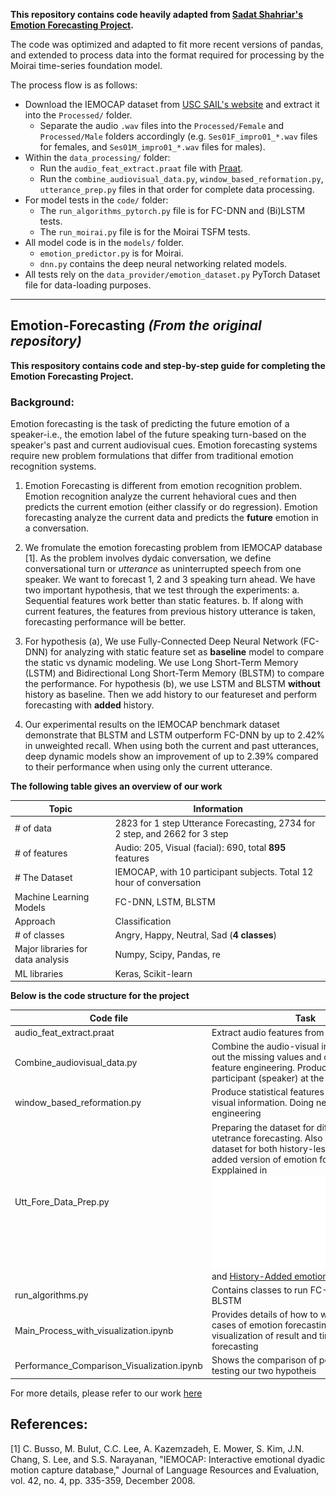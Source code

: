 **This repository contains code heavily adapted from [Sadat Shahriar's Emotion Forecasting Project](https://github.com/sadat1971/Emotion-Forecasting).**

The code was optimized and adapted to fit more recent versions of pandas, and extended to process data into the format required for processing by the Moirai time-series foundation model. 

The process flow is as follows:
- Download the IEMOCAP dataset from [USC SAIL's website](https://sail.usc.edu/iemocap/iemocap_release.htm) and extract it into the `Processed/` folder. 
  - Separate the audio `.wav` files into the `Processed/Female` and `Processed/Male` folders accordingly (e.g. `Ses01F_impro01_*.wav` files for females, and `Ses01M_impro01_*.wav` files for males).
- Within the `data_processing/` folder:
  - Run the `audio_feat_extract.praat` file with [Praat](https://www.fon.hum.uva.nl/praat/).
  - Run the `combine_audiovisual_data.py`, `window_based_reformation.py`, `utterance_prep.py` files in that order for complete data processing.
- For model tests in the `code/` folder:
  - The `run_algorithms_pytorch.py` file is for FC-DNN and (Bi)LSTM tests.
  - The `run_moirai.py` file is for the Moirai TSFM tests.
- All model code is in the `models/` folder.
  - `emotion_predictor.py` is for Moirai.
  - `dnn.py` contains the deep neural networking related models.
- All tests rely on the `data_provider/emotion_dataset.py` PyTorch Dataset file for data-loading purposes.

---
## Emotion-Forecasting *(From the original repository)*

**This respository contains code and step-by-step guide for completing the Emotion Forecasting Project.**
### Background:
Emotion forecasting is the task of predicting the future emotion of a speaker-i.e., the emotion label of the future speaking turn-based on the speaker's past and current audiovisual cues. Emotion forecasting systems require new problem formulations that differ from traditional emotion recognition systems.

1. Emotion Forecasting is different from emotion recognition problem. Emotion recognition analyze the current hehavioral cues and then predicts the current emotion (either classify or do regression). Emotion forecasting analyze the current data and predicts the __future__ emotion in a conversation. 
2. We fromulate the emotion forecasting problem from IEMOCAP database [1]. As the problem involves dydaic conversation, we define conversational turn or *utterance* as uninterrupted speech from one speaker. We want to forecast 1, 2 and 3 speaking turn ahead. 
We have two important hypothesis, that we test through the experiments: 
a. Sequential features work better than static features.
b. If along with current features, the features from previous history utterance is taken, forecasting performance will be better.
 
3. For hypothesis (a), We use Fully-Connected Deep Neural Network (FC-DNN) for analyzing with static feature set as **baseline** model to compare the static vs dynamic modeling. We use Long Short-Term Memory (LSTM) and Bidirectional Long Short-Term Memory (BLSTM) to compare the performance. For hypothesis (b), we use LSTM and BLSTM __without__ history as baseline. Then we add history to our featureset and perform forecasting with __added__ history. 
4. Our experimental results on the IEMOCAP benchmark dataset demonstrate that BLSTM and LSTM outperform FC-DNN by up to 2.42% in unweighted recall. When using both the current and past utterances, deep dynamic models show an improvement of up to 2.39% compared to their performance when using only the current utterance.

**The following table gives an overview of our work**


| Topic         | Information |
| ------------- | ------------- |
| # of data     | 2823 for 1 step Utterance Forecasting, 2734 for 2 step, and 2662 for 3 step  |
| # of features  | Audio: 205, Visual (facial): 690, total __895__ features  |
| # The Dataset | IEMOCAP, with 10 participant subjects. Total 12 hour of conversation |
| Machine Learning Models | FC-DNN, LSTM, BLSTM |
| Approach  | Classification |
| # of classes | Angry, Happy, Neutral, Sad (__4 classes__) |
| Major libraries for data analysis | Numpy, Scipy, Pandas, re |
| ML libraries | Keras, Scikit-learn |

**Below is the code structure for the project**

| Code file | Task |
| ------------- | ------------- |
| audio_feat_extract.praat    | Extract audio features from raw ```.wav``` files |
|  Combine_audiovisual_data.py| Combine the audio-visual information, filling out the missing values and clean the data for feature engineering. Produce a table for each participant (speaker) at the end  |
| window_based_reformation.py | Produce statistical features from raw audio-visual information. Doing necessary feature engineering |
| Utt_Fore_Data_Prep.py   | Preparing the dataset for different step utetrance forecasting. Also prepares the dataset for both history-less and history-added version of emotion forecasting. Expplained in ![History-Less Emotion Forecasting](Images/cur.pdf) and [History-Added emotion forecasting](/Images/his.pdf) |
| run_algorithms.py | Contains classes to run FC-DNN, LSTM and BLSTM |
|  	Main_Process_with_visualization.ipynb | Provides details of how to work on a specific cases of emotion forecasting. Contains visualization of result and time-impact of forecasting |
| Performance_Comparison_Visualization.ipynb | Shows the comparison of performance by testing our two hypotheis |




For more details, please refer to our work [here](https://ieeexplore.ieee.org/document/8756599)




## References:
[1] C. Busso, M. Bulut, C.C. Lee, A. Kazemzadeh, E. Mower, S. Kim, J.N. Chang, S. Lee, and S.S. Narayanan, "IEMOCAP: Interactive emotional dyadic motion capture database," Journal of Language Resources and Evaluation, vol. 42, no. 4, pp. 335-359, December 2008.
